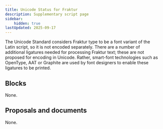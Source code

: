```yaml
---
title: Unicode Status for Fraktur
description: Supplementary script page
sidebar:
    hidden: true
lastUpdated: 2025-09-17
---
```


The Unicode Standard considers Fraktur type to be a font variant of the Latin script, so it is not encoded separately. There are a number of additional ligatures needed for processing Fraktur text; these are not proposed for encoding in Unicode. Rather, smart-font technologies such as OpenType, AAT or Graphite are used by font designers to enable these ligatures to be printed.

## Blocks

None.

## Proposals and documents

None.
